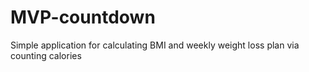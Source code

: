 # MVP-countdown

Simple application for calculating BMI and weekly weight loss plan via counting calories
